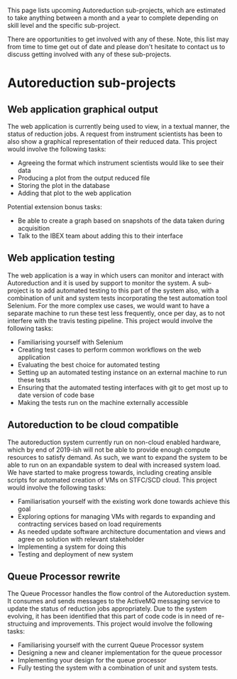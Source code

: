 This page lists upcoming Autoreduction sub-projects, which are estimated to take anything between a month and a year to complete depending on skill level and the specific sub-project.

There are opportunities to get involved with any of these. Note, this list may from time to time get out of date and please don't hesitate to contact us to discuss getting involved with any of these sub-projects.

# Autoreduction sub-projects
## Web application graphical output
The web application is currently being used to view, in a textual manner, the status of reduction jobs. A request from instrument scientists has been to also show a graphical representation of their reduced data.
This project would involve the following tasks:
* Agreeing the format which instrument scientists would like to see their data
* Producing a plot from the output reduced file
* Storing the plot in the database
* Adding that plot to the web application

Potential extension bonus tasks:
* Be able to create a graph based on snapshots of the data taken during acquisition
* Talk to the IBEX team about adding this to their interface

## Web application testing
The web application is a way in which users can monitor and interact with Autoreduction and it is used by support to monitor the system. A sub-project is to add automated testing to this part of the system also, with a combination of unit and system tests incorporating the test automation tool Selenium. For the more complex use cases, we would want to have a separate machine to run these test less frequently, once per day, as to not interfere with the travis testing pipeline. 
This project would involve the following tasks:
* Familiarising yourself with Selenium
* Creating test cases to perform common workflows on the web application
* Evaluating the best choice for automated testing
* Setting up an automated testing instance on an external machine to run these tests
*	Ensuring that the automated testing interfaces with git to get most up to date version of code base
* Making the tests run on the machine externally accessible

## Autoreduction to be cloud compatible
The autoreduction system currently run on non-cloud enabled hardware, which by end of 2019-ish will not be able to provide enough compute resources to satisfy demand. As such, we want to expand the system to be able to run on an expandable system to deal with increased system load. We have started to make progress towards, including creating ansible scripts for automated creation of VMs on STFC/SCD cloud.
This project would involve the following tasks:
* Familiarisation yourself with the existing work done towards achieve this goal
* Exploring options for managing VMs with regards to expanding and contracting services based on load requirements
* As needed update software architecture documentation and views and agree on solution with relevant stakeholder  
* Implementing a system for doing this
* Testing and deployment of new system

## Queue Processor rewrite
The Queue Processor handles the flow control of the Autoreduction system. It consumes and sends messages to the ActiveMQ messaging service to update the status of reduction jobs appropriately. Due to the system evolving, it has been identified that this part of code code is in need of re-structuing and improvements.
This project would involve the following tasks:
* Familiarising yourself with the current Queue Processor system
* Designing a new and cleaner implementation for the queue processor
* Implementing your design for the queue processor
* Fully testing the system with a combination of unit and system tests.

